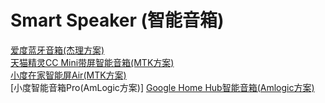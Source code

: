 # Smart Speaker (智能音箱)
[爱度蓝牙音箱(杰理方案)](https://user-images.githubusercontent.com/32056331/115489103-3305b580-a28e-11eb-8607-f0004e3da69b.png)   
[天猫精灵CC Mini带屏智能音箱(MTK方案)](https://user-images.githubusercontent.com/32056331/115512166-40ce3180-a2b4-11eb-8951-dcf3d820f46d.jpg)   
[小度在家智能屏Air(MTK方案)](https://user-images.githubusercontent.com/32056331/115518508-d10f7500-a2ba-11eb-9f43-360004b47c6a.jpg)   
[小度智能音箱Pro(AmLogic方案)]
[Google Home Hub智能音箱(Amlogic方案)](https://user-images.githubusercontent.com/32056331/115533427-4a15c900-a2c9-11eb-9eab-e1c8631ad06c.jpg)   



